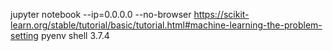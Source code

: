 jupyter notebook --ip=0.0.0.0 --no-browser
https://scikit-learn.org/stable/tutorial/basic/tutorial.html#machine-learning-the-problem-setting
pyenv shell 3.7.4

